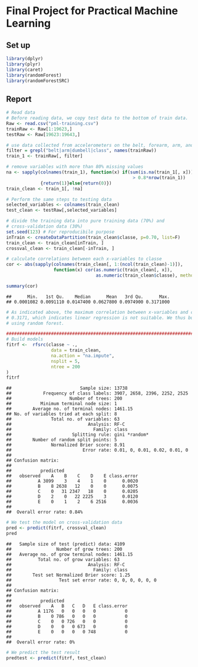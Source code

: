 Final Project for Practical Machine Learning
================

Set up
------

``` r
library(dplyr)
library(plyr)
library(caret)
library(randomForest)
library(randomForestSRC)
```

Report
------

``` r
# Read data
# Before reading data, we copy test data to the bottom of train data.
Raw <- read.csv("pml-training.csv")
trainRaw <- Raw[1:19623,]
testRaw <- Raw[19623:19643,]

# use data collected from accelerometers on the belt, forearm, arm, and dumbell
filter = grepl("belt|arm|dumbell|class", names(trainRaw))
train_1 <- trainRaw[, filter]

# remove variables with more than 80% missing values
na <- sapply(colnames(train_1), function(x) if(sum(is.na(train_1[, x]))
                                                > 0.8*nrow(train_1))
             {return(1)}else{return(0)})
train_clean <- train_1[, !na]

# Perform the same steps to testing data
selected_variables <- colnames(train_clean)
test_clean <- testRaw[,selected_variables]

# divide the training data into pure training data (70%) and 
# cross-validation data (30%)
set.seed(123) # For reproducibile purpose
inTrain <- createDataPartition(train_clean$classe, p=0.70, list=F)
train_clean <- train_clean[inTrain, ]
crossval_clean <- train_clean[-inTrain, ]

# calculate correlations between each x-variables to classe
cor <- abs(sapply(colnames(train_clean[, 1:(ncol(train_clean)-1)]), 
                  function(x) cor(as.numeric(train_clean[, x]), 
                                  as.numeric(train_clean$classe), method = "spearman")))

summary(cor)
```

    ##      Min.   1st Qu.    Median      Mean   3rd Qu.      Max. 
    ## 0.0001082 0.0091110 0.0147400 0.0627800 0.0974900 0.3171000

``` r
# As indicated above, the maximum correlation between x-variables and classe is
# 0.3171, which indicates linear regression is not suitable. We thus build model
# using random forest.

##################################################################################
# Build models
fitrf <-  rfsrc(classe ~ ., 
                 data = train_clean, 
                 na.action = "na.impute",
                 nsplit = 5,
                 ntree = 200
)
fitrf
```

    ##                          Sample size: 13738
    ##            Frequency of class labels: 3907, 2658, 2396, 2252, 2525
    ##                      Number of trees: 200
    ##           Minimum terminal node size: 1
    ##        Average no. of terminal nodes: 1461.15
    ## No. of variables tried at each split: 8
    ##               Total no. of variables: 63
    ##                             Analysis: RF-C
    ##                               Family: class
    ##                       Splitting rule: gini *random*
    ##        Number of random split points: 5
    ##               Normalized Brier score: 8.91 
    ##                           Error rate: 0.01, 0, 0.01, 0.02, 0.01, 0
    ## 
    ## Confusion matrix:
    ## 
    ##           predicted
    ##   observed    A    B    C    D    E class.error
    ##          A 3899    3    4    1    0      0.0020
    ##          B    8 2638   12    0    0      0.0075
    ##          C    0   31 2347   18    0      0.0205
    ##          D    2    0   22 2225    3      0.0120
    ##          E    0    1    2    6 2516      0.0036
    ## 
    ##  Overall error rate: 0.84%

``` r
# We test the model on cross-validation data
pred <- predict(fitrf, crossval_clean)
pred
```

    ##   Sample size of test (predict) data: 4109
    ##                 Number of grow trees: 200
    ##   Average no. of grow terminal nodes: 1461.15
    ##          Total no. of grow variables: 63
    ##                             Analysis: RF-C
    ##                               Family: class
    ##        Test set Normalized Brier score: 1.25 
    ##                  Test set error rate: 0, 0, 0, 0, 0, 0
    ## 
    ## Confusion matrix:
    ## 
    ##           predicted
    ##   observed    A   B   C   D   E class.error
    ##          A 1176   0   0   0   0           0
    ##          B    0 786   0   0   0           0
    ##          C    0   0 726   0   0           0
    ##          D    0   0   0 673   0           0
    ##          E    0   0   0   0 748           0
    ## 
    ##  Overall error rate: 0%

``` r
# We predict the test result
predtest <- predict(fitrf, test_clean)
```

